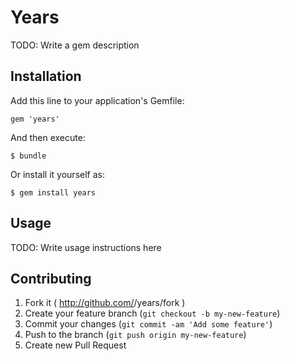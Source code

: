 # Years

TODO: Write a gem description

## Installation

Add this line to your application's Gemfile:

    gem 'years'

And then execute:

    $ bundle

Or install it yourself as:

    $ gem install years

## Usage

TODO: Write usage instructions here

## Contributing

1. Fork it ( http://github.com/<my-github-username>/years/fork )
2. Create your feature branch (`git checkout -b my-new-feature`)
3. Commit your changes (`git commit -am 'Add some feature'`)
4. Push to the branch (`git push origin my-new-feature`)
5. Create new Pull Request
